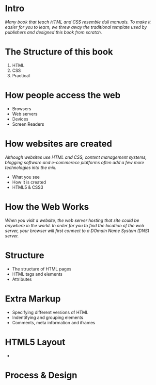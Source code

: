 # Intro     

*Many book that teach HTML and CSS resemble dull manuals.
To make it easier for you to learn, we threw away the 
traditional template used by publishers and designed
this book from scratch.*  

# The Structure of this book  

1. HTML   
2. CSS     
3. Practical  

# How people access the web    

- Browsers  
- Web servers  
- Devices  
- Screen Readers  

# How websites are created  

*Although websites use HTML and CSS, content management systems,
blogging software and e-commerece platforms often add a few more 
technologies into the mix.*  

- What you see  
- How it is created  
- HTML5 & CSS3  

# How the Web Works  

*When you visit a website, the web server hosting that site could be 
anywhere in the world. In order for you to find the location of the 
web server, your browser will first connect to a DOmain Name System
(DNS) server.*

# Structure  

- The structure of HTML pages 
- HTML tags and elements   
- Attributes     
 
# Extra Markup  
- Specifying different versions of HTML  
- Indentifying and grouping elements  
- Comments, meta information and iframes  

# HTML5 Layout    
- 
# Process & Design  
